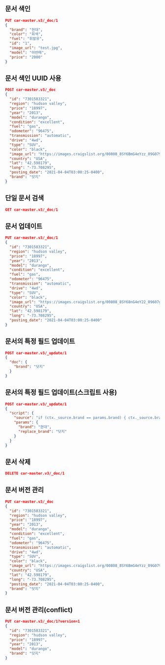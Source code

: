 문서 색인
-------------
```json lines
PUT car-master.v3/_doc/1
{
  "brand": "현대",
  "color": "회색",
  "fuel": "휘발유",
  "id": "1",
  "image_url": "test.jpg",
  "model": "아반떼",
  "price": "2000"
}
```

문서 색인 UUID 사용
-------------
```json lines
POST car-master.v3/_doc
{
  "id": "7301583321",
  "region": "hudson valley",
  "price": "18997",
  "year": "2013",
  "model": "durango",
  "condition": "excellent",
  "fuel": "gas",
  "odometer": "96475",
  "transmission": "automatic",
  "drive": "4wd",
  "type": "SUV",
  "color": "black",
  "image_url": "https://images.craigslist.org/00808_8SY6BmG4eYzz_09G079_600x450.jpg",
  "country": "USA",
  "lat": "42.598179",
  "long": "-73.708295",
  "posting_date": "2021-04-04T03:00:25-0400",
  "brand": "닷지"
}
```

단일 문서 검색
-------------
```json lines
GET car-master.v3/_doc/1
```

문서 업데이트
-------------
```json lines
PUT car-master.v3/_doc/1
{
  "id": "7301583321",
  "region": "hudson valley",
  "price": "18997",
  "year": "2013",
  "model": "durango",
  "condition": "excellent",
  "fuel": "gas",
  "odometer": "96475",
  "transmission": "automatic",
  "drive": "4wd",
  "type": "SUV",
  "color": "black",
  "image_url": "https://images.craigslist.org/00808_8SY68nG4eY22_09607g_600x450.jpg",
  "country": "USA",
  "lat": "42.598179",
  "long": "-73.708295",
  "posting_date": "2021-04-04T03:00:25-0400"
}
```

문서의 특정 필드 업데이트
-------------
```json lines
POST car-master.v3/_update/1
{
  "doc": {
    "brand": "닷지"
  }
}
```

문서의 특정 필드 업데이트(스크립트 사용)
-------------
```json lines
POST car-master.v3/_update/1
{
  "script": {
    "source": "if (ctx._source.brand == params.brand) { ctx._source.brand = params.replace_brand }",
    "params": {
      "brand": "현대",
      "replace_brand": "닷지"
    }
  }
}
```

문서 삭제
-------------
```json lines
DELETE car-master.v3/_doc/1
```

문서 버전 관리
-------------
```json lines
PUT car-master.v3/_doc
{
  "id": "7301583321",
  "region": "hudson valley",
  "price": "18997",
  "year": "2013",
  "model": "durango",
  "condition": "excellent",
  "fuel": "gas",
  "odometer": "96475",
  "transmission": "automatic",
  "drive": "4wd",
  "type": "SUV",
  "color": "black",
  "image_url": "https://images.craigslist.org/00808_8SY6BmG4eYzz_09G079_600x450.jpg",
  "country": "USA",
  "lat": "42.598179",
  "long": "-73.708295",
  "posting_date": "2021-04-04T03:00:25-0400",
  "brand": "닷지"
}
```

문서 버전 관리(conflict)
-------------
```json lines
PUT car-master.v3/_doc/1?version=1
{
  "id": "7301583321",
  "region": "hudson valley",
  "price": "18997",
  "year": "2013",
  "model": "durango",
  "brand": "닷지"
}
```

